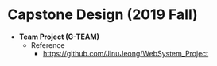 Capstone Design (2019 Fall)
=============  
* **Team Project (G-TEAM)**
    * Reference
      * https://github.com/JinuJeong/WebSystem_Project
